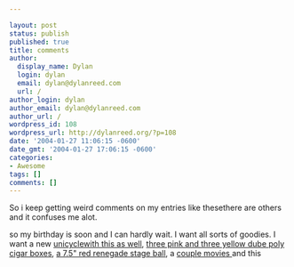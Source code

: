 ```yaml
---

layout: post
status: publish
published: true
title: comments
author:
  display_name: Dylan
  login: dylan
  email: dylan@dylanreed.com
  url: /
author_login: dylan
author_email: dylan@dylanreed.com
author_url: /
wordpress_id: 108
wordpress_url: http://dylanreed.org/?p=108
date: '2004-01-27 11:06:15 -0600'
date_gmt: '2004-01-27 17:06:15 -0600'
categories:
- Awesome
tags: []
comments: []
---
```


So i keep getting weird comments on my entries like thesethere are others and it confuses me alot.

so my birthday is soon and I can hardly wait. I want all sorts of goodies. I want a new [unicycle][1][with this as well][2], [three pink and three yellow dube poly cigar boxes][3], [a 7.5" red renegade stage ball][4], a [couple movies ][5]and this

   [1]: http://www.unicycle.com/shopping/shopexd.asp?id=634
   [2]: http://www.unicycle.com/shopping/shopexd.asp?id=608
   [3]: http://www.dube.com
   [4]: http://www.renegadejuggling.com
   [5]: http://www.amazon.com/gp/registry/2J3BIKV2IPXLI

